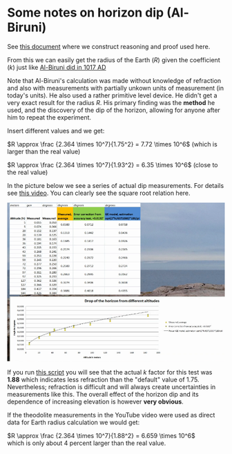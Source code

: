<!---
    © August Linnman, 2025, email: august@linnman.net
    MIT License (see LICENSE file)
-->

# Some notes on horizon dip (Al-Biruni)

See [this document](sphere-proof.2.md) where we construct reasoning and proof used here. 

From this we can easily get the radius of the Earth ($R$) given the
coefficient ($k$) just like [Al-Biruni did in 1017 AD](https://en.wikipedia.org/wiki/Al-Biruni#Geography_and_geodesy)

Note that Al-Biruni's calculation was made without knowledge of refraction
and also with measurements with partially unkown units of measurement
(in today's units). He also used a rather primitive level device.
He didn't get a very exact result for the radius $R$.
His primary finding was the **method** he used,
and the discovery of the dip of the horizon, allowing for anyone after
him to repeat the experiment.

Insert different values and we get:

$R \approx \frac {2.364 \times 10^7}{1.75^2} = 7.72 \times 10^6$
(which is larger than the real value)

$R \approx \frac {2.364 \times 10^7}{1.93^2} = 6.35 \times 10^6$
(close to the real value)

In the picture below we see a series of actual dip measurements.
For details see [this video](https://youtu.be/6viR_GJ8998?si=JCDL66ikg9gqIYtu). You can clearly see the square root relation here.

![Theodolite measurments](../pics/theodilite-measurements.png)

If you run [this script](k_factor.py) you will see that the actual $k$ factor
for this test was **$1.88$** which indicates less refraction than the "default"
value of $1.75$. Nevertheless; refraction is difficult and will always create
uncertainties in measurements like this. The overall effect of the horizon dip
and its dependence of increasing elevation is however **very obvious**.

If the theodolite measurements in the YouTube video were used as direct
data for Earth radius calculation we would get:

$R \approx \frac {2.364 \times 10^7}{1.88^2} = 6.659 \times 10^6$<br>
which is only about 4 percent larger than the real value.

